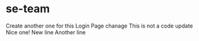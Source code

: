 # se-team
Create another one for this
Login Page chanage
This is not a code update
Nice one!
New line
Another line
